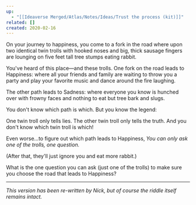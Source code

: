 ```yaml
---
up:
  - "[[Ideaverse Merged/Atlas/Notes/Ideas/Trust the process (kit)]]"
related: []
created: 2020-02-16
---
```


On your journey to happiness, you come to a fork in the road where upon two identical twin trolls with hooked noses and big, thick sausage fingers are lounging on five feet tall tree stumps eating rabbit. 

You've heard of this place—and these trolls. One fork on the road leads to Happiness: where all your friends and family are waiting to throw you a party and play your favorite music and dance around the fire laughing.

The other path leads to Sadness: where everyone you know is hunched over with frowny faces and nothing to eat but tree bark and slugs. 

You don't know which path is which. But you know the legend: 

One twin troll only tells lies. The other twin troll only tells the truth. And you don't know which twin troll is which!

Even worse...to figure out which path leads to Happiness, *You can only ask one of the trolls, one question.* 

(After that, they'll just ignore you and eat more rabbit.)

What is the one question you can ask (just one of the trolls) to make sure you choose the road that leads to Happiness?

---

*This version has been re-written by Nick, but of course the riddle itself remains intact.*